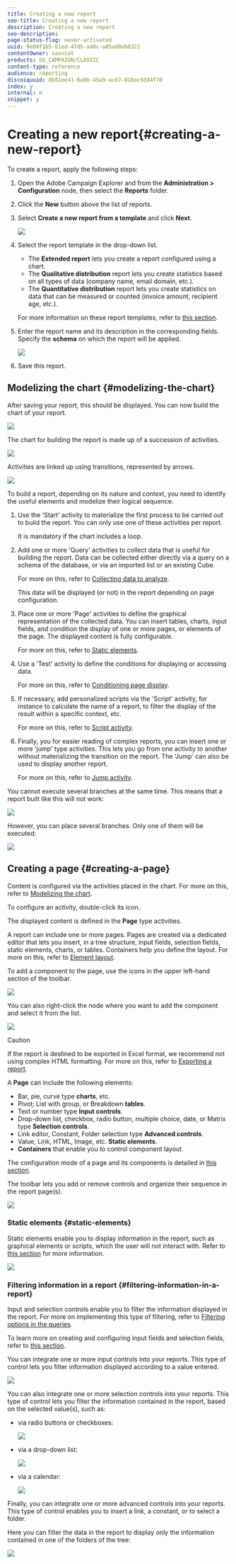 ```yaml
---
title: Creating a new report
seo-title: Creating a new report
description: Creating a new report
seo-description: 
page-status-flag: never-activated
uuid: 9e04f1b5-61ed-47db-a40c-a85ad0eb0321
contentOwner: sauviat
products: SG_CAMPAIGN/CLASSIC
content-type: reference
audience: reporting
discoiquuid: 8b81ee41-6a9b-45a9-ac67-810ac93d4f70
index: y
internal: n
snippet: y
---
```


# Creating a new report{#creating-a-new-report}

To create a report, apply the following steps:

1. Open the Adobe Campaign Explorer and from the **Administration > Configuration** node, then select the **Reports** folder.
1. Click the **New** button above the list of reports. 
1. Select **Create a new report from a template** and click **Next**.

   ![](assets/s_ncs_advuser_report_wizard_new_01.png)

1. Select the report template in the drop-down list.

    * The **Extended report** lets you create a report configured using a chart.
    * The **Qualitative distribution** report lets you create statistics based on all types of data (company name, email domain, etc.). 
    * The **Quantitative distribution** report lets you create statistics on data that can be measured or counted (invoice amount, recipient age, etc.).

   For more information on these report templates, refer to [this section](../../reporting/using/about-descriptive-analysis.md).

1. Enter the report name and its description in the corresponding fields. Specify the **schema** on which the report will be applied.

   ![](assets/s_ncs_advuser_report_wizard_020.png)

1. Save this report.

## Modelizing the chart {#modelizing-the-chart}

After saving your report, this should be displayed. You can now build the chart of your report.

![](assets/s_ncs_user_report_wizard_021.png)

The chart for building the report is made up of a succession of activities. 

![](assets/s_ncs_advuser_report_wizard_031.png)

Activities are linked up using transitions, represented by arrows.

![](assets/s_ncs_advuser_report_wizard_032.png)

To build a report, depending on its nature and context, you need to identify the useful elements and modelize their logical sequence.

1. Use the 'Start' activity to materialize the first process to be carried out to build the report. You can only use one of these activities per report.

   It is mandatory if the chart includes a loop.

1. Add one or more 'Query' activities to collect data that is useful for building the report. Data can be collected either directly via a query on a schema of the database, or via an imported list or an existing Cube.

   For more on this, refer to [Collecting data to analyze](../../reporting/using/collecting-data-to-analyze.md).

   This data will be displayed (or not) in the report depending on page configuration.

1. Place one or more 'Page' activities to define the graphical representation of the collected data. You can insert tables, charts, input fields, and condition the display of one or more pages, or elements of the page. The displayed content is fully configurable.

   For more on this, refer to [Static elements](../../reporting/using/creating-a-new-report.md#static-elements).

1. Use a 'Test' activity to define the conditions for displaying or accessing data.

   For more on this, refer to [Conditioning page display](../../reporting/using/creating-a-new-report.md#conditioning-page-display).

1. If necessary, add personalized scripts via the 'Script' activity, for instance to calculate the name of a report, to filter the display of the result within a specific context, etc.

   For more on this, refer to [Script activity](../../reporting/using/creating-a-new-report.md#script-activity).

1. Finally, you for easier reading of complex reports, you can insert one or more 'jump' type activities. This lets you go from one activity to another without materializing the transition on the report. The 'Jump' can also be used to display another report.

   For more on this, refer to [Jump activity](../../reporting/using/creating-a-new-report.md#jump-activity).

You cannot execute several branches at the same time. This means that a report built like this will not work:

![](assets/reporting_graph_sample_ko.png)

However, you can place several branches. Only one of them will be executed:

![](assets/reporting_graph_sample_ok.png)

## Creating a page {#creating-a-page}

Content is configured via the activities placed in the chart. For more on this, refer to [Modelizing the chart](../../reporting/using/creating-a-new-report.md#modelizing-the-chart).

To configure an activity, double-click its icon.

The displayed content is defined in the **Page** type activities.

A report can include one or more pages. Pages are created via a dedicated editor that lets you insert, in a tree structure, input fields, selection fields, static elements, charts, or tables. Containers help you define the layout. For more on this, refer to [Element layout](../../reporting/using/element-layout.md).

To add a component to the page, use the icons in the upper left-hand section of the toolbar.

![](assets/reporting_add_component_in_page.png)

You can also right-click the node where you want to add the component and select it from the list.

![](assets/s_ncs_advuser_report_wizard_09.png)

>[!CAUTION]
>
>If the report is destined to be exported in Excel format, we recommend not using complex HTML formatting. For more on this, refer to [Exporting a report](../../reporting/using/creating-a-new-report.md#exporting-a-report).

A **Page** can include the following elements:

* Bar, pie, curve type **charts**, etc. 
* Pivot; List with group, or Breakdown **tables**. 
* Text or number type **Input controls**. 
* Drop-down list, checkbox, radio button, multiple choice, date, or Matrix type **Selection controls**. 
* Link editor, Constant, Folder selection type **Advanced controls**.
* Value, Link, HTML, Image, etc. **Static elements**. 
* **Containers** that enable you to control component layout.

The configuration mode of a page and its components is detailed in [this section](../../web/using/about-web-forms.md).

The toolbar lets you add or remove controls and organize their sequence in the report page(s).

![](assets/s_ncs_advuser_report_wizard_08.png)

### Static elements {#static-elements}

Static elements enable you to display information in the report, such as graphical elements or scripts, which the user will not interact with. Refer to [this section](../../web/using/static-elements-in-a-web-form.md#inserting-html-content) for more information.

![](assets/s_advuser_report_page_activity_03.png)

### Filtering information in a report {#filtering-information-in-a-report}

Input and selection controls enable you to filter the information displayed in the report. For more on implementing this type of filtering, refer to [Filtering options in the queries](../../reporting/using/creating-a-new-report.md#filtering-options-in-the-queries).

To learn more on creating and configuring input fields and selection fields, refer to [this section](../../web/using/about-web-forms.md).

You can integrate one or more input controls into your reports. This type of control lets you filter information displayed according to a value entered.

![](assets/reporting_control_text.png)

You can also integrate one or more selection controls into your reports. This type of control lets you filter the information contained in the report, based on the selected value(s), such as:

* via radio buttons or checkboxes:

  ![](assets/reporting_radio_buttons.png)

* via a drop-down list: 

  ![](assets/reporting_control_list.png)

* via a calendar:

  ![](assets/reporting_control_date.png)

Finally, you can integrate one or more advanced controls into your reports. This type of control enables you to insert a link, a constant, or to select a folder.

Here you can filter the data in the report to display only the information contained in one of the folders of the tree: 

![](assets/reporting_control_folder.png)

